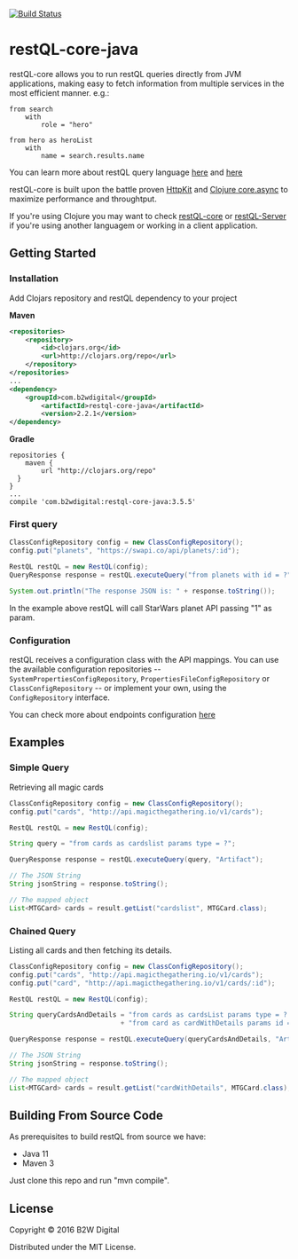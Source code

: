 [![Build Status](https://travis-ci.org/B2W-BIT/restQL-core.svg?branch=master)](https://travis-ci.org/B2W-BIT/restQL-core)
# restQL-core-java

restQL-core allows you to run restQL queries directly from JVM applications, making easy to fetch information from multiple services in the most efficient manner. e.g.:

```
from search
    with
        role = "hero"

from hero as heroList
    with
        name = search.results.name
```

You can learn more about restQL query language [here](https://github.com/B2W-BIT/restQL-server/wiki/RestQL-Query-Language) and [here](http://restql.b2w.io)

restQL-core is built upon the battle proven [HttpKit](http://www.http-kit.org/600k-concurrent-connection-http-kit.html) and [Clojure core.async](http://clojure.com/blog/2013/06/28/clojure-core-async-channels.html) to maximize performance and throughtput.

If you're using Clojure you may want to check [restQL-core](https://github.com/B2W-BIT/restQL-core) or [restQL-Server](https://github.com/B2W-BIT/restQL-server) if you're using another languagem or working in a client application.

## Getting Started

### Installation

Add Clojars repository and restQL dependency to your project

**Maven**

```xml
<repositories>
    <repository>
        <id>clojars.org</id>
        <url>http://clojars.org/repo</url>
    </repository>
</repositories>
...
<dependency>
	<groupId>com.b2wdigital</groupId>
        <artifactId>restql-core-java</artifactId>
       	<version>2.2.1</version>
</dependency>
```

**Gradle**

```
repositories {
    maven { 
        url "http://clojars.org/repo"
  }
}
...
compile 'com.b2wdigital:restql-core-java:3.5.5'
```

### First query

```java
ClassConfigRepository config = new ClassConfigRepository();
config.put("planets", "https://swapi.co/api/planets/:id");

RestQL restQL = new RestQL(config);
QueryResponse response = restQL.executeQuery("from planets with id = ?", 1);

System.out.println("The response JSON is: " + response.toString());
```

In the example above restQL will call StarWars planet API passing "1" as param.

### Configuration
restQL receives a configuration class with the API mappings. You can use the available configuration repositories -- `SystemPropertiesConfigRepository`, `PropertiesFileConfigRepository` or `ClassConfigRepository` -- or implement your own, using the `ConfigRepository` interface.

You can check more about endpoints configuration [here](https://github.com/B2W-BIT/restQL-core/wiki/Endpoint-configuration)

## Examples

### Simple Query

Retrieving all magic cards

```java
ClassConfigRepository config = new ClassConfigRepository();
config.put("cards", "http://api.magicthegathering.io/v1/cards");

RestQL restQL = new RestQL(config);

String query = "from cards as cardslist params type = ?";

QueryResponse response = restQL.executeQuery(query, "Artifact");

// The JSON String
String jsonString = response.toString();

// The mapped object
List<MTGCard> cards = result.getList("cardslist", MTGCard.class);
```

### Chained Query

Listing all cards and then fetching its details.

```java
ClassConfigRepository config = new ClassConfigRepository();
config.put("cards", "http://api.magicthegathering.io/v1/cards");
config.put("card", "http://api.magicthegathering.io/v1/cards/:id");

RestQL restQL = new RestQL(config);

String queryCardsAndDetails = "from cards as cardsList params type = ? \n"
                            + "from card as cardWithDetails params id = cardsList.id";

QueryResponse response = restQL.executeQuery(queryCardsAndDetails, "Artifact");

// The JSON String
String jsonString = response.toString();

// The mapped object
List<MTGCard> cards = result.getList("cardWithDetails", MTGCard.class);
```

## Building From Source Code

As prerequisites to build restQL from source we have:

+ Java 11
+ Maven 3

Just clone this repo and run "mvn compile".

## License

Copyright © 2016 B2W Digital

Distributed under the MIT License.
